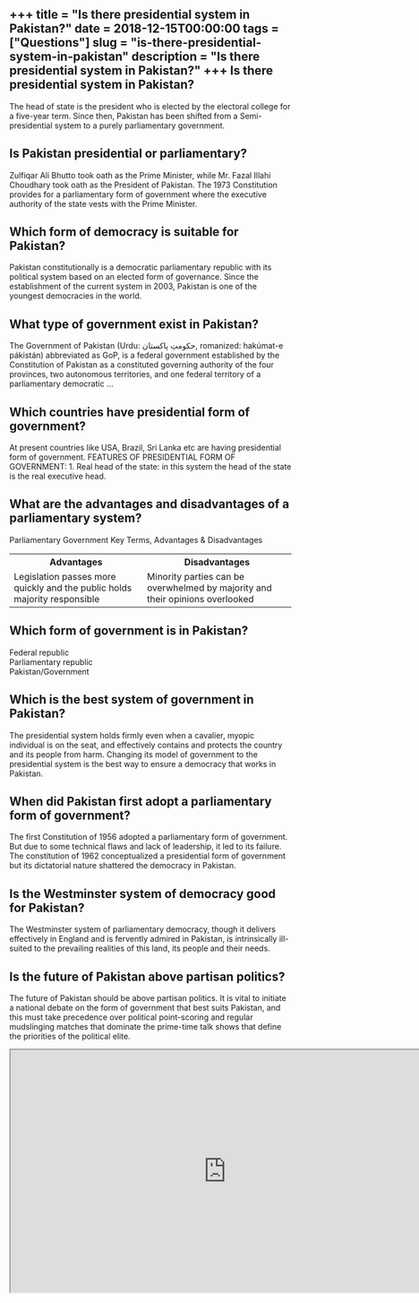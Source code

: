 +++
title = "Is there presidential system in Pakistan?"
date = 2018-12-15T00:00:00
tags = ["Questions"]
slug = "is-there-presidential-system-in-pakistan"
description = "Is there presidential system in Pakistan?"
+++
Is there presidential system in Pakistan?
-----------------------------------------

The head of state is the president who is elected by the electoral college for a five-year term. Since then, Pakistan has been shifted from a Semi-presidential system to a purely parliamentary government.

Is Pakistan presidential or parliamentary?
------------------------------------------

Zulfiqar Ali Bhutto took oath as the Prime Minister, while Mr. Fazal Illahi Choudhary took oath as the President of Pakistan. The 1973 Constitution provides for a parliamentary form of government where the executive authority of the state vests with the Prime Minister.

Which form of democracy is suitable for Pakistan?
-------------------------------------------------

Pakistan constitutionally is a democratic parliamentary republic with its political system based on an elected form of governance. Since the establishment of the current system in 2003, Pakistan is one of the youngest democracies in the world.

What type of government exist in Pakistan?
------------------------------------------

The Government of Pakistan (Urdu: حکومتِ پاکستان‎, romanized: hakúmat-e pákistán) abbreviated as GoP, is a federal government established by the Constitution of Pakistan as a constituted governing authority of the four provinces, two autonomous territories, and one federal territory of a parliamentary democratic …

Which countries have presidential form of government?
-----------------------------------------------------

At present countries like USA, Brazil, Sri Lanka etc are having presidential form of government. FEATURES OF PRESIDENTIAL FORM OF GOVERNMENT: 1. Real head of the state: in this system the head of the state is the real executive head.

What are the advantages and disadvantages of a parliamentary system?
--------------------------------------------------------------------

Parliamentary Government Key Terms, Advantages &amp; Disadvantages

<table><tr><th>Advantages</th><th>Disadvantages</th></tr><tr><td>Legislation passes more quickly and the public holds majority responsible</td><td>Minority parties can be overwhelmed by majority and their opinions overlooked</td></tr></table>

Which form of government is in Pakistan?
----------------------------------------

 Federal republic  
Parliamentary republic  
Pakistan/Government

Which is the best system of government in Pakistan?
---------------------------------------------------

The presidential system holds firmly even when a cavalier, myopic individual is on the seat, and effectively contains and protects the country and its people from harm. Changing its model of government to the presidential system is the best way to ensure a democracy that works in Pakistan.

When did Pakistan first adopt a parliamentary form of government?
-----------------------------------------------------------------

The first Constitution of 1956 adopted a parliamentary form of government. But due to some technical flaws and lack of leadership, it led to its failure. The constitution of 1962 conceptualized a presidential form of government but its dictatorial nature shattered the democracy in Pakistan.

Is the Westminster system of democracy good for Pakistan?
---------------------------------------------------------

The Westminster system of parliamentary democracy, though it delivers effectively in England and is fervently admired in Pakistan, is intrinsically ill-suited to the prevailing realities of this land, its people and their needs.

Is the future of Pakistan above partisan politics?
--------------------------------------------------

The future of Pakistan should be above partisan politics. It is vital to initiate a national debate on the form of government that best suits Pakistan, and this must take precedence over political point-scoring and regular mudslinging matches that dominate the prime-time talk shows that define the priorities of the political elite.

<iframe allow="accelerometer; autoplay; clipboard-write; encrypted-media; gyroscope; picture-in-picture" allowfullscreen="" class="__youtube_prefs__  epyt-is-override  no-lazyload" data-no-lazy="1" data-origheight="433" data-origwidth="770" data-skipgform_ajax_framebjll="" height="433" id="_ytid_12081" loading="lazy" src="https://www.youtube.com/embed/sqRHgjQ5jUg?enablejsapi=1&autoplay=0&cc_load_policy=0&cc_lang_pref=&iv_load_policy=1&loop=0&modestbranding=0&rel=1&fs=1&playsinline=0&autohide=2&theme=dark&color=red&controls=1&" title="YouTube player" width="770"></iframe>
